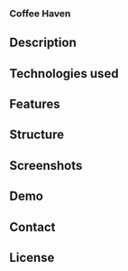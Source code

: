 ### Coffee Haven

## Description

## Technologies used

## Features

## Structure

## Screenshots

## Demo

## Contact

## License